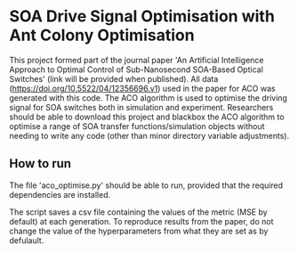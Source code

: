 # SOA Drive Signal Optimisation with Ant Colony Optimisation

This project formed part of the journal paper 'An Artificial Intelligence Approach to Optimal Control of Sub-Nanosecond SOA-Based Optical Switches' (link will be provided when published). All data (https://doi.org/10.5522/04/12356696.v1) used in the paper for ACO was generated with this code. The ACO algorithm is used to optimise the driving signal for SOA switches both in simulation and experiment. Researchers should be able to download this project and blackbox the ACO algorithm to optimise a range of SOA transfer functions/simulation objects without needing to write any code (other than minor directory variable adjustments).

## How to run

The file 'aco_optimise.py' should be able to run, provided that the required dependencies are installed.

The script saves a csv file containing the values of the metric (MSE by default) at each generation.
To reproduce results from the paper, do not change the value of the hyperparameters from what they are set as by defulault.